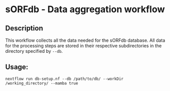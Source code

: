 # sORFdb - Data aggregation workflow

## Description

This workflow collects all the data needed for the sORFdb database. All data for the processing steps are stored 
in their respective subdirectories in the directory specified by `--db`. 

## Usage:
```commandline
nextflow run db-setup.nf --db /path/to/db/ --workDir /working_directory/ --mamba true
```
